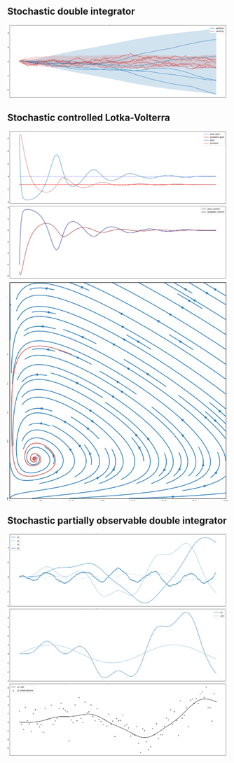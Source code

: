 ## Stochastic double integrator
![](images/double-integrator.png)

## Stochastic controlled Lotka-Volterra
![](images/lotka-volterra-3.png)
![](images/lotka-volterra-4.png)
![](images/lotka-volterra-5.png)

## Stochastic partially observable double integrator
![](images/double-integrator-1.png)
![](images/double-integrator-2.png)
![](images/double-integrator-3.png)

